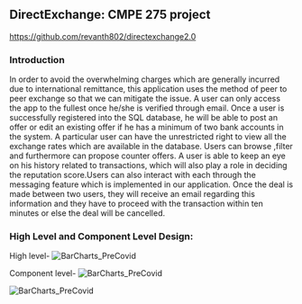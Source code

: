 ## DirectExchange: CMPE 275 project

https://github.com/revanth802/directexchange2.0

### Introduction
In order to avoid the overwhelming charges which are generally incurred due to international remittance, this application uses the method of peer to peer exchange so that we can mitigate the issue. A user can only access the app to the fullest once he/she is verified through email. Once a user is successfully registered into the SQL database, he will be able to post an offer or edit an existing offer if he has a minimum of two bank accounts in the system. A particular user can have the unrestricted right to view all the exchange rates which are available in the database. Users can browse ,filter and furthermore can propose counter offers. A user is able to keep an eye on his history related to transactions, which will also play a role in deciding the reputation score.Users can also interact with each through the messaging feature which is implemented in our application. Once the deal is made between two users, they will receive an email regarding this information and they have to proceed with the transaction within ten minutes or else the deal will be cancelled. 

### High Level and Component Level Design:

High level-
![BarCharts_PreCovid](https://github.com/kailashnath979/DirectExchange/blob/main/images/high_level.jpg?raw=true)

Component level-
![BarCharts_PreCovid](https://github.com/kailashnath979/DirectExchange/blob/main/images/component_level.jpg?raw=true)

![BarCharts_PreCovid](https://github.com/kailashnath979/DirectExchange/blob/main/images/er.jpg?raw=true)

